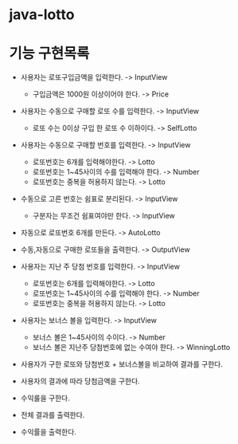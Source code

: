 # java-lotto

# 기능 구현목록
- 사용자는 로또구입금액을 입력한다. -> InputView
    - 구입금액은 1000원 이상이어야 한다. -> Price
 
- 사용자는 수동으로 구매할 로또 수를 입력한다. -> InputView
    - 로또 수는 0이상 구입 한 로또 수 이하이다. -> SelfLotto 

- 사용자는 수동으로 구매할 번호를 입력한다. -> InputView
    - 로또번호는 6개를 입력해야한다. -> Lotto
    - 로또번호는 1~45사이의 수를 입력해야 한다. -> Number
    - 로또번호는 중복을 허용하지 않는다.   -> Lotto

- 수동으로 고른 번호는 쉼표로 분리된다. -> InputView
    - 구분자는 무조건 쉼표여야만 한다.    -> InputView

- 자동으로 로또번호 6개를 만든다.    -> AutoLotto

- 수동,자동으로 구매한 로또들을 출력한다.    -> OutputView

- 사용자는 지난 주 당첨 번호를 입력한다.    -> InputView
    - 로또번호는 6개를 입력해야한다.     -> Lotto
    - 로또번호는 1~45사이의 수를 입력해야 한다. -> Number
    - 로또번호는 중복을 허용하지 않는다.   -> Lotto
    
- 사용자는 보너스 볼을 입력한다.     -> InputView
    - 보너스 볼은 1~45사이의 수이다.   -> Number
    - 보너스 볼은 지난주 당첨번호에 없는 수여야 한다.   -> WinningLotto

- 사용자가 구한 로또와 당첨번호 + 보너스볼을 비교하여 결과를 구한다.

- 사용자의 결과에 따라 당첨금액을 구한다.

- 수익룰을 구한다.

- 전체 결과를 출력한다.

- 수익률을 출력한다.    